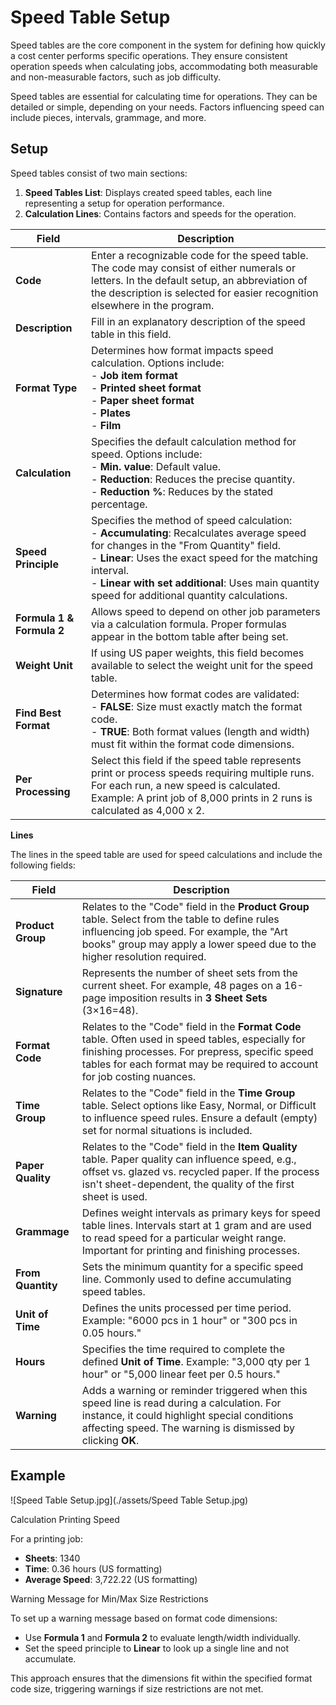 # Speed Table Setup


Speed tables are the core component in the system for defining how quickly a cost center performs specific operations. They ensure consistent operation speeds when calculating jobs, accommodating both measurable and non-measurable factors, such as job difficulty.


Speed tables are essential for calculating time for operations. They can be detailed or simple, depending on your needs. Factors influencing speed can include pieces, intervals, grammage, and more.

## Setup

Speed tables consist of two main sections:

1. **Speed Tables List**: Displays created speed tables, each line representing a setup for operation performance.
2. **Calculation Lines**: Contains factors and speeds for the operation.

| **Field**                | **Description**                                                                                                                                                                                                                                                                                       |
|--------------------------|-------------------------------------------------------------------------------------------------------------------------------------------------------------------------------------------------------------------------------------------------------------------------------------------------------|
| **Code**                | Enter a recognizable code for the speed table. The code may consist of either numerals or letters. In the default setup, an abbreviation of the description is selected for easier recognition elsewhere in the program.                                          |
| **Description**         | Fill in an explanatory description of the speed table in this field.                                                                                                                                                                                                                                  |
| **Format Type**         | Determines how format impacts speed calculation. Options include:<br>- **Job item format**<br>- **Printed sheet format**<br>- **Paper sheet format**<br>- **Plates**<br>- **Film**                                                                             |
| **Calculation**         | Specifies the default calculation method for speed. Options include:<br>- **Min. value**: Default value.<br>- **Reduction**: Reduces the precise quantity.<br>- **Reduction %**: Reduces by the stated percentage.                                              |
| **Speed Principle**     | Specifies the method of speed calculation:<br>- **Accumulating**: Recalculates average speed for changes in the "From Quantity" field.<br>- **Linear**: Uses the exact speed for the matching interval.<br>- **Linear with set additional**: Uses main quantity speed for additional quantity calculations. |
| **Formula 1 & Formula 2** | Allows speed to depend on other job parameters via a calculation formula. Proper formulas appear in the bottom table after being set.                                                                                                                          |
| **Weight Unit**         | If using US paper weights, this field becomes available to select the weight unit for the speed table.                                                                                                                                                                                                |
| **Find Best Format**    | Determines how format codes are validated:<br>- **FALSE**: Size must exactly match the format code.<br>- **TRUE**: Both format values (length and width) must fit within the format code dimensions.                                                                                                   |
| **Per Processing**      | Select this field if the speed table represents print or process speeds requiring multiple runs. For each run, a new speed is calculated. Example: A print job of 8,000 prints in 2 runs is calculated as 4,000 x 2.                                                                                   |


 **Lines**

The lines in the speed table are used for speed calculations and include the following fields:

| **Field**           | **Description**                                                                                                                                                                                                                         |
|---------------------|-------------------------------------------------------------------------------------------------------------------------------------------------------------------------------------------------------------------------------------|
| **Product Group**   | Relates to the "Code" field in the **Product Group** table. Select from the table to define rules influencing job speed. For example, the "Art books" group may apply a lower speed due to the higher resolution required.              |
| **Signature**       | Represents the number of sheet sets from the current sheet. For example, 48 pages on a 16-page imposition results in **3 Sheet Sets** (3×16=48).                                                                                     |
| **Format Code**     | Relates to the "Code" field in the **Format Code** table. Often used in speed tables, especially for finishing processes. For prepress, specific speed tables for each format may be required to account for job costing nuances.       |
| **Time Group**      | Relates to the "Code" field in the **Time Group** table. Select options like Easy, Normal, or Difficult to influence speed rules. Ensure a default (empty) set for normal situations is included.                                     |
| **Paper Quality**   | Relates to the "Code" field in the **Item Quality** table. Paper quality can influence speed, e.g., offset vs. glazed vs. recycled paper. If the process isn't sheet-dependent, the quality of the first sheet is used.                 |
| **Grammage**        | Defines weight intervals as primary keys for speed table lines. Intervals start at 1 gram and are used to read speed for a particular weight range. Important for printing and finishing processes.                                   |
| **From Quantity**   | Sets the minimum quantity for a specific speed line. Commonly used to define accumulating speed tables.                                                                                                                              |
| **Unit of Time**    | Defines the units processed per time period. Example: "6000 pcs in 1 hour" or "300 pcs in 0.05 hours."                                                                                                                              |
| **Hours**           | Specifies the time required to complete the defined **Unit of Time**. Example: "3,000 qty per 1 hour" or "5,000 linear feet per 0.5 hours."                                                                                          |
| **Warning**         | Adds a warning or reminder triggered when this speed line is read during a calculation. For instance, it could highlight special conditions affecting speed. The warning is dismissed by clicking **OK**.                            |


## Example

![Speed Table Setup.jpg](./assets/Speed Table Setup.jpg)

 Calculation Printing Speed

For a printing job:
- **Sheets**: 1340
- **Time**: 0.36 hours (US formatting)
- **Average Speed**: 3,722.22 (US formatting)

 Warning Message for Min/Max Size Restrictions

To set up a warning message based on format code dimensions:
- Use **Formula 1** and **Formula 2** to evaluate length/width individually.
- Set the speed principle to **Linear** to look up a single line and not accumulate.

This approach ensures that the dimensions fit within the specified format code size, triggering warnings if size restrictions are not met.


